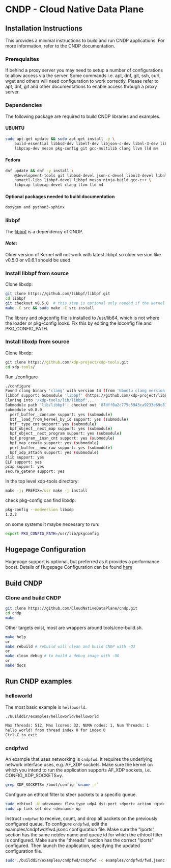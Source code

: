# CNDP - Cloud Native Data Plane

## Installation Instructions

This provides a minimal instructions to build and run CNDP applications.
For more information, refer to the CNDP documentation.

### Prerequisites

If behind a proxy server you may need to setup a number of configurations to allow access via the server.
Some commands i.e. apt, dnf, git, ssh, curl, wget and others will need configuration to work correctly.
Please refer to apt, dnf, git and other documentations to enable access through a proxy server.

### Dependencies

The following package are required to build CNDP libraries and examples.

#### UBUNTU
```bash
sudo apt-get update && sudo apt-get install -y \
    build-essential libbsd-dev libelf-dev libjson-c-dev libnl-3-dev libnl-cli-3-dev libnuma-dev \
    libpcap-dev meson pkg-config git gcc-multilib clang llvm lld m4
```
#### Fedora
```bash
dnf update && dnf -y install \
    @development-tools git libbsd-devel json-c-devel libnl3-devel libnl3-cli \
    numactl-libs libbpf-devel libbpf meson ninja-build gcc-c++ \
    libpcap libpcap-devel clang llvm lld m4
```

#### Optional packages needed to build documentation

```bash
doxygen and python3-sphinx
```

### libbpf

The [libbpf](https://github.com/libbpf/libbpf) is a dependency of CNDP.

#### _Note:_

Older version of Kernel will not work with latest libbpf so older version like v0.5.0 or v0.6.1
should be used.

### Install libbpf from source

Clone libxdp:
```bash
git clone https://github.com/libbpf/libbpf.git
cd libbpf
git checkout v0.5.0  # this step is optional only needed if the kernel version is old.
make -C src && sudo make -C src install
```

The library and pkgconfig file is installed to /usr/lib64, which is not where the loader or
pkg-config looks. Fix this by editing the ldconfig file and PKG_CONFIG_PATH.

### Install libxdp from source

Clone libxdp:

```cmd
git clone https://github.com/xdp-project/xdp-tools.git
cd xdp-tools/
```

Run ./configure

```bash
./configure
Found clang binary 'clang' with version 14 (from 'Ubuntu clang version 14.0.0-1ubuntu1')
libbpf support: Submodule 'libbpf' (https://github.com/xdp-project/libbpf/) registered for path 'lib/libbpf'
Cloning into '/xdp-tools/lib/libbpf'...
Submodule path 'lib/libbpf': checked out '87dff0a2c775c5943ca9233e69c81a25f2ed1a77'
submodule v0.8.0
  perf_buffer__consume support: yes (submodule)
  btf__load_from_kernel_by_id support: yes (submodule)
  btf__type_cnt support: yes (submodule)
  bpf_object__next_map support: yes (submodule)
  bpf_object__next_program support: yes (submodule)
  bpf_program__insn_cnt support: yes (submodule)
  bpf_map_create support: yes (submodule)
  perf_buffer__new_raw support: yes (submodule)
  bpf_xdp_attach support: yes (submodule)
zlib support: yes
ELF support: yes
pcap support: yes
secure_getenv support: yes
```
In the top level xdp-tools directory:

```cmd
make -j; PREFIX=/usr make -j install
```

check pkg-config can find libxdp:

```cmd
pkg-config --modversion libxdp
1.2.2
```

on some systems it maybe necessary to run:

```bash
export PKG_CONFIG_PATH=/usr/lib/pkgconfig
```

## Hugepage Configuration

Hugepage support is optional, but preferred as it provides a performance boost. Details of Hugepage Configuration can be found [here](https://github.com/CloudNativeDataPlane/cndp/blob/9fa83c17c75930eee2355476e23cf786a533756c/doc/guides/linux_gsg/linux_gsg.rst)

## Build CNDP

### Clone and build CNDP

```bash
git clone https://github.com/CloudNativeDataPlane/cndp.git
cd cndp
make
```

Other targets exist, most are wrappers around tools/cne-build.sh.

```bash
make help
or
make rebuild # rebuild will clean and build CNDP with -O3
or
make clean debug # to build a debug image with -O0
or
make docs
```

## Run CNDP examples

### helloworld

The most basic example is `helloworld`.

```bash
./builddir/examples/helloworld/helloworld

Max threads: 512, Max lcores: 32, NUMA nodes: 1, Num Threads: 1
hello world! from thread index 0 for index 0
Ctrl-C to exit
```

### cndpfwd

An example that uses networking is `cndpfwd`. It requires the underlying network interface
uses, e.g. AF_XDP sockets. Make sure the kernel on which you intend to run the application
supports AF_XDP sockets, i.e. CONFIG_XDP_SOCKETS=y.

```bash
grep XDP_SOCKETS= /boot/config-`uname -r`
```

Configure an ethtool filter to steer packets to a specific queue.

```bash
sudo ethtool -N <devname> flow-type udp4 dst-port <dport> action <qid>
sudo ip link set dev <devname> up
```

Instruct `cndpfwd` to receive, count, and drop all packets on the previously configured
queue. To configure `cndpfwd`, edit the examples/cndpfwd/fwd.jsonc configuration file. Make
sure the "lports" section has the same netdev name and queue id for which the ethtool filter
is configured. Make sure the "threads" section has the correct "lports" configured. Then
launch the application, specifying the updated configuration file.

```bash
sudo ./builddir/examples/cndpfwd/cndpfwd -c examples/cndpfwd/fwd.jsonc drop
```
